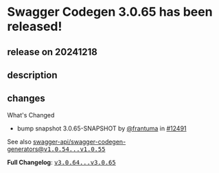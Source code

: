 # Swagger Codegen 3.0.65 has been released!

## release on 20241218

## description

## changes

What's Changed

* bump snapshot 3.0.65-SNAPSHOT by <a class="user-mention notranslate" data-hovercard-type="user" data-hovercard-url="/users/frantuma/hovercard" data-octo-click="hovercard-link-click" data-octo-dimensions="link_type:self" href="https://github.com/frantuma">@frantuma</a> in <a class="issue-link js-issue-link" data-error-text="Failed to load title" data-id="2643371461" data-permission-text="Title is private" data-url="https://github.com/swagger-api/swagger-codegen/issues/12491" data-hovercard-type="pull_request" data-hovercard-url="/swagger-api/swagger-codegen/pull/12491/hovercard" href="https://github.com/swagger-api/swagger-codegen/pull/12491">#12491</a>

See also <a class="commit-link" href="https://github.com/swagger-api/swagger-codegen-generators/compare/v1.0.54...v1.0.55">swagger-api/swagger-codegen-generators@<tt>v1.0.54...v1.0.55</tt></a>

<strong>Full Changelog</strong>: <a class="commit-link" href="https://github.com/swagger-api/swagger-codegen/compare/v3.0.64...v3.0.65"><tt>v3.0.64...v3.0.65</tt></a>

